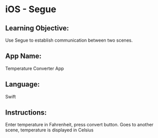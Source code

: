 # iOS - Segue
## Learning Objective:
Use Segue to establish communication between two scenes.

## App Name:
Temperature Converter App

## Language:
Swift

## Instructions:
Enter temperature in Fahrenheit, press convert button. Goes to another scene, temperature is displayed in Celsius
